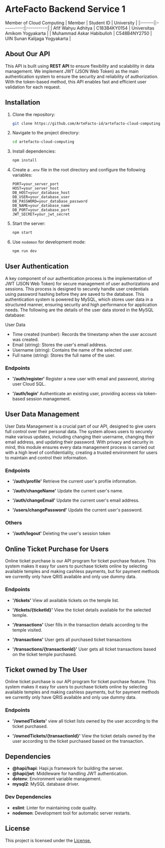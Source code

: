 # ArteFacto Backend Service 1

Member of Cloud Computing
| Member | Student ID | University |
|:------:|:----------:|:----------:|
| Afif Wahyu Adhitya | C183B4KY0154 | Universitas Amikom Yogyakarta |
| Muhammad Askar Habibulloh | C548B4NY2750 | UIN Sunan Kalijaga Yogyakarta |

## About Our API

This API is built using **REST API** to ensure flexibility and scalability in data management. We implement JWT (JSON Web Token) as the main authentication system to ensure the security and reliability of authorization. With the token-based method, this API enables fast and efficient user validation for each request.

## Installation

1. Clone the repository:

   ```bash
   git clone https://github.com/ArteFacto-id/artefacto-cloud-computing.git
   ```

2. Navigate to the project directory:

   ```bash
   cd artefacto-cloud-computing
   ```

3. Install dependencies:

   ```bash
   npm install
   ```

4. Create a `.env` file in the root directory and configure the following variables:

   ```env
   PORT=your_server_port
   HOST=your_server_host
   DB_HOST=your_database_host
   DB_USER=your_database_user
   DB_PASSWORD=your_database_password
   DB_NAME=your_database_name
   DB_PORT=your_database_port
   JWT_SECRET=your_jwt_secret
   ```

5. Start the server:

   ```bash
   npm start
   ```

6. Use `nodemon` for development mode:

   ```bash
   npm run dev
   ```

## User Authentication

A key component of our authentication process is the implementation of JWT (JSON Web Token) for secure management of user authorizations and sessions. This process is designed to securely handle user credentials using password hashing before they are saved to the database. This authentication system is powered by MySQL, which stores user data in a structured manner, ensuring security and high performance for application needs. The following are the details of the user data stored in the MySQL database:

User Data

- Time created (number): Records the timestamp when the user account was created.
- Email (string): Stores the user's email address.
- Username (string): Contains the name of the selected user.
- Full name (string): Stores the full name of the user.

### Endpoints

- **'/auth/register'**
  Register a new user with email and password, storing user Cloud SQL.

- **'/auth/login'**
  Authenticate an existing user, providing access via token-based session management.

## User Data Management

User Data Management is a crucial part of our API, designed to give users full control over their personal data. The system allows users to securely make various updates, including changing their username, changing their email address, and updating their password. With privacy and security in mind, this module ensures every data management process is carried out with a high level of confidentiality, creating a trusted environment for users to maintain and control their information.

### Endpoints

- **'/auth/profile'**
  Retrieve the current user's profile information.

- **'/auth/changeName'**
  Update the current user's name.

- **'/auth/changeEmail'**
  Update the current user's email address.

- **'/users/changePassword'**
  Update the current user's password.

### Others

- **'/auth/logout'**
  Deleting the user's session token

## Online Ticket Purchase for Users

Online ticket purchase is our API program for ticket purchase feature. This system makes it easy for users to purchase tickets online by selecting available temples and making cashless payments, but for payment methods we currently only have QRIS available and only use dummy data. 

### Endpoints

- **'/tickets'**
  View all available tickets on the temple list.
  
- **'/tickets/{ticketId}'**
  View the ticket details available for the selected temple.

- **'/transactions'**
  User fills in the transaction details according to the temple visited.

- **'/transactions'**
  User gets all purchased ticket transactions

- **'/transactions/{transactionId}'**
  User gets all ticket transactions based on the ticket temple purchased.

## Ticket owned by The User

Online ticket purchase is our API program for ticket purchase feature. This system makes it easy for users to purchase tickets online by selecting available temples and making cashless payments, but for payment methods we currently only have QRIS available and only use dummy data. 

### Endpoints

- **'/ownedTickets'**
  view all ticket lists owned by the user according to the ticket purchased.
  
- **'/ownedTickets/{transactionId}'**
  View the ticket details owned by the user according to the ticket purchased based on the transaction.

## Dependencies

- **@hapi/hapi**: Hapi.js framework for building the server.
- **@hapi/jwt**: Middleware for handling JWT authentication.
- **dotenv**: Environment variable management.
- **mysql2**: MySQL database driver.

### Dev Dependencies

- **eslint**: Linter for maintaining code quality.
- **nodemon**: Development tool for automatic server restarts.

## License

This project is licensed under the [License.](LICENSE)
